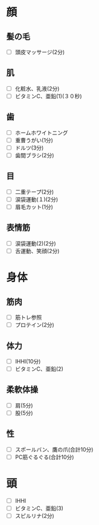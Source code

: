 # 顔
## 髪の毛
- [ ] 頭皮マッサージ(2分)
## 肌
- [ ] 化粧水、乳液(2分)
- [ ] ビタミンC、亜鉛(1)(３０秒)
## 歯
- [ ] ホームホワイトニング
- [ ] 重曹うがい(1分)
- [ ] ドルツ(3分)
- [ ] 歯間ブラシ(2分)
## 目
- [ ] 二重テープ(2分)
- [ ] 涙袋運動(１)(2分)
- [ ] 眉毛カット(1分)
## 表情筋
- [ ] 涙袋運動(2)(2分)
- [ ] 舌運動、笑顔(2分)
# 身体
## 筋肉
- [ ] 筋トレ参照
- [ ] プロテイン(2分)
## 体力
- [ ] IHHI(10分)
- [ ] ビタミンC、亜鉛(2)
## 柔軟体操
- [ ] 肩(5分)
- [ ] 股(5分)
## 性
- [ ] スポールバン、鷹の爪(合計10分)
- [ ] PC筋ぐるぐる(合計10分)
# 頭
- [ ] IHHI
- [ ] ビタミンC、亜鉛(3)
- [ ] スピルリナ(2分)
